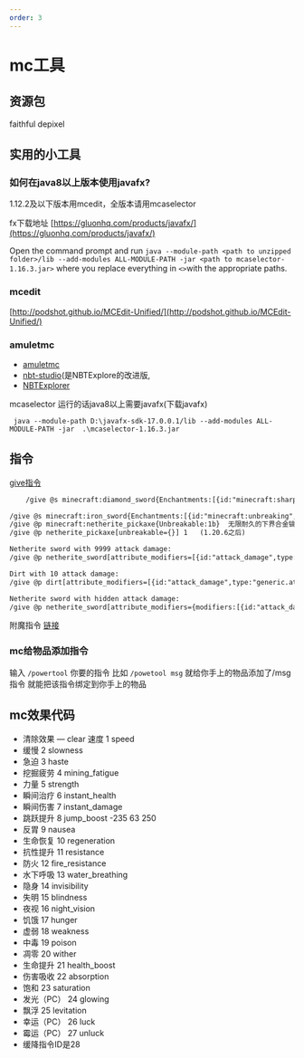 ```yaml
---
order: 3
---
```

# mc工具

## 资源包

faithful
depixel

## 实用的小工具

### 如何在java8以上版本使用javafx?

1.12.2及以下版本用mcedit，全版本请用mcaselector

fx下载地址 [https://gluonhq.com/products/javafx/](https://gluonhq.com/products/javafx/)

Open the command prompt and run `java --module-path <path to unzipped folder>/lib --add-modules ALL-MODULE-PATH -jar <path to mcaselector-1.16.3.jar>` where you replace everything in `<>`with the appropriate paths.


### mcedit

[http://podshot.github.io/MCEdit-Unified/](http://podshot.github.io/MCEdit-Unified/)

### amuletmc

- [amuletmc](https://www.amuletmc.com)
- [nbt-studio](https://github.com/tryashtar/nbt-studio)(是NBTExplore的改进版,
- [NBTExplorer](https://github.com/jaquadro/NBTExplorer)

mcaselector 运行的话java8以上需要javafx(下载javafx)

```shell
 java --module-path D:\javafx-sdk-17.0.0.1/lib --add-modules ALL-MODULE-PATH -jar  .\mcaselector-1.16.3.jar

```

## 指令

[give指令](https://minecraft.fandom.com/zh/wiki/%E5%91%BD%E4%BB%A4/give)

```txt
    /give @s minecraft:diamond_sword{Enchantments:[{id:"minecraft:sharpness",lvl:10}]} 1   锋利10的钻石剑

/give @s minecraft:iron_sword{Enchantments:[{id:"minecraft:unbreaking",lvl:256}]} 1   无限耐久的铁剑
/give @p minecraft:netherite_pickaxe{Unbreakable:1b}  无限耐久的下界合金镐子(1.20.6之前)
/give @p netherite_pickaxe[unbreakable={}] 1   (1.20.6之后)

Netherite sword with 9999 attack damage: 
/give @p netherite_sword[attribute_modifiers=[{id:"attack_damage",type:"generic.attack_damage",amount:9999,operation:"add_value",slot:"mainhand"}]] 1

Dirt with 10 attack damage:
/give @p dirt[attribute_modifiers=[{id:"attack_damage",type:"generic.attack_damage",amount:10,operation:"add_value",slot:"mainhand"}]] 1

Netherite sword with hidden attack damage:
/give @p netherite_sword[attribute_modifiers={modifiers:[{id:"attack_damage",type:"generic.attack_damage",amount:1,operation:"add_value",slot:"mainhand"}],show_in_tooltip:false}] 1
```

附魔指令 [链接](https://minecraft.fandom.com/zh/wiki/%E9%99%84%E9%AD%94)

### mc给物品添加指令

输入 `/powertool` 你要的指令
比如 `/powetool msg` 就给你手上的物品添加了/msg指令
就能把该指令绑定到你手上的物品

## mc效果代码

- 清除效果 — clear  速度 1 speed
- 缓慢 2 slowness
- 急迫 3 haste
- 挖掘疲劳 4 mining_fatigue
- 力量 5 strength
- 瞬间治疗 6 instant_health
- 瞬间伤害 7 instant_damage
- 跳跃提升 8 jump_boost           -235 63 250
- 反胃 9 nausea
- 生命恢复 10 regeneration
- 抗性提升 11 resistance
- 防火 12 fire_resistance
- 水下呼吸 13 water_breathing
- 隐身 14 invisibility
- 失明 15 blindness
- 夜视 16 night_vision
- 饥饿 17 hunger
- 虚弱 18 weakness
- 中毒 19 poison
- 凋零 20 wither
- 生命提升 21 health_boost
- 伤害吸收 22 absorption
- 饱和 23 saturation
- 发光（PC） 24 glowing
- 飘浮 25 levitation
- 幸运（PC） 26 luck
- 霉运（PC） 27 unluck
- 缓降指令ID是28
